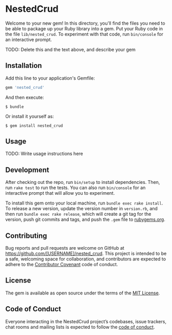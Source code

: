 # NestedCrud

Welcome to your new gem! In this directory, you'll find the files you need to be able to package up your Ruby library into a gem. Put your Ruby code in the file `lib/nested_crud`. To experiment with that code, run `bin/console` for an interactive prompt.

TODO: Delete this and the text above, and describe your gem

## Installation

Add this line to your application's Gemfile:

```ruby
gem 'nested_crud'
```

And then execute:

    $ bundle

Or install it yourself as:

    $ gem install nested_crud

## Usage

TODO: Write usage instructions here

## Development

After checking out the repo, run `bin/setup` to install dependencies. Then, run `rake test` to run the tests. You can also run `bin/console` for an interactive prompt that will allow you to experiment.

To install this gem onto your local machine, run `bundle exec rake install`. To release a new version, update the version number in `version.rb`, and then run `bundle exec rake release`, which will create a git tag for the version, push git commits and tags, and push the `.gem` file to [rubygems.org](https://rubygems.org).

## Contributing

Bug reports and pull requests are welcome on GitHub at https://github.com/[USERNAME]/nested_crud. This project is intended to be a safe, welcoming space for collaboration, and contributors are expected to adhere to the [Contributor Covenant](http://contributor-covenant.org) code of conduct.

## License

The gem is available as open source under the terms of the [MIT License](https://opensource.org/licenses/MIT).

## Code of Conduct

Everyone interacting in the NestedCrud project’s codebases, issue trackers, chat rooms and mailing lists is expected to follow the [code of conduct](https://github.com/[USERNAME]/nested_crud/blob/master/CODE_OF_CONDUCT.md).
